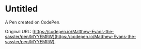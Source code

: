 # Untitled

A Pen created on CodePen.

Original URL: [https://codepen.io/Matthew-Evans-the-sasster/pen/MYYEMRW](https://codepen.io/Matthew-Evans-the-sasster/pen/MYYEMRW).

